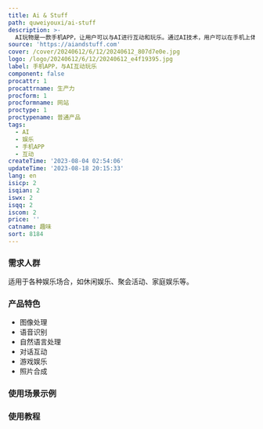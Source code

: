 ```yaml
---
title: Ai & Stuff
path: quweiyouxi/ai-stuff
description: >-
  AI玩物是一款手机APP，让用户可以与AI进行互动和玩乐。通过AI技术，用户可以在手机上体验各种有趣的功能和游戏。AI玩物提供多种功能，包括图像处理、语音识别、自然语言处理等，让用户可以与AI进行对话、玩游戏、合成照片等。AI玩物的优势在于其智能化的AI算法和丰富多样的互动方式。该产品定价合理且灵活，用户可以根据自己的需求选择适合的功能和使用方式。AI玩物定位为一款趣味性强的移动应用，旨在为用户带来愉快的AI互动体验。
source: 'https://aiandstuff.com'
cover: /cover/20240612/6/12/20240612_807d7e0e.jpg
logo: /logo/20240612/6/12/20240612_e4f19395.jpg
label: 手机APP，与AI互动玩乐
component: false
procattr: 1
procattrname: 生产力
procform: 1
procformname: 网站
proctype: 1
proctypename: 普通产品
tags:
  - AI
  - 娱乐
  - 手机APP
  - 互动
createTime: '2023-08-04 02:54:06'
updateTime: '2023-08-18 20:15:33'
lang: en
isicp: 2
isqian: 2
iswx: 2
isqq: 2
iscom: 2
price: ''
catname: 趣味
sort: 8184
---
```




### 需求人群
适用于各种娱乐场合，如休闲娱乐、聚会活动、家庭娱乐等。

### 产品特色
- 图像处理
- 语音识别
- 自然语言处理
- 对话互动
- 游戏娱乐
- 照片合成

### 使用场景示例


### 使用教程


  
